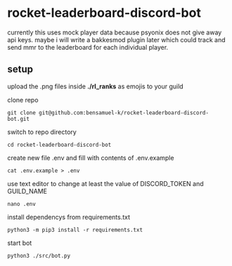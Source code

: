 # rocket-leaderboard-discord-bot

currently this uses mock player data because psyonix does not give away api keys. maybe i will write a bakkesmod plugin later which could track and send mmr to the leaderboard for each individual player.

## setup

upload the .png files inside **./rl_ranks** as emojis to your guild

clone repo
```
git clone git@github.com:bensamuel-k/rocket-leaderboard-discord-bot.git
```

switch to repo directory
```
cd rocket-leaderboard-discord-bot
```

create new file .env and fill with contents of .env.example
```
cat .env.example > .env
```

use text editor to change at least the value of DISCORD_TOKEN and GUILD_NAME
```
nano .env
```

install dependencys from requirements.txt
```
python3 -m pip3 install -r requirements.txt
```

start bot
```
python3 ./src/bot.py
```

